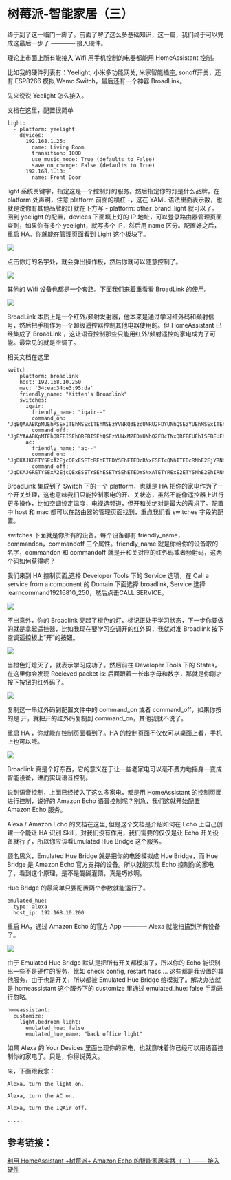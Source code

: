 # 树莓派-智能家居（三）

终于到了这一临门一脚了。前面了解了这么多基础知识，这一篇，我们终于可以完成这最后一步了 ———— 接入硬件。

理论上市面上所有能接入 Wifi 用手机控制的电器都能用 HomeAssistant 控制。

比如我的硬件列表有：Yeelight, 小米多功能网关, 米家智能插座, sonoff开关，还有 ESP8266 模拟 Wemo Switch，最后还有一个神器 BroadLink。

先来说说 Yeelight 怎么接入。

文档在这里，配置很简单

```text
light:  
  - platform: yeelight
    devices:
      192.168.1.25:
        name: Living Room
        transition: 1000
        use_music_mode: True (defaults to False)
        save_on_change: False (defaults to True)
      192.168.1.13:
        name: Front Door
```

light 系统关键字，指定这是一个控制灯的服务。然后指定你的灯是什么品牌，在 platform 处声明，注意 platform 前面的横杠 -，这在 YAML 语法里面表示数，也就是说你有其他品牌的灯就在下方写 - platform: other\_brand\_light 就可以了。回到 yeelight 的配置，devices 下面填上灯的 IP 地址，可以登录路由器管理页面查到，如果你有多个 yeelight，就写多个 IP，然后用 name 区分。配置好之后，重启 HA。你就能在管理页面看到 Light 这个板块了。

![](http://kittenyang.com/content/images/2017/03/-----2017-03-25-15-10-03.png)

点击你灯的名字处，就会弹出操作板，然后你就可以随意控制了。

![](http://kittenyang.com/content/images/2017/03/-----2017-03-25-15-52-32.png)

其他的 Wifi 设备也都是一个套路。下面我们来着重看看 BroadLink 的使用。

![](http://kittenyang.com/content/images/2017/03/TB1WmOGFVXXXXahXXXXXXXXXXXX_--0-item_pic-jpg_430x430q90.jpg)

BroadLink 本质上是一个红外/频射发射器，他本来是通过学习红外码和频射信号，然后把手机作为一个超级遥控器控制其他电器使用的。但 HomeAssistant 已经集成了 BroadLink ，这让语音控制那些只能用红外/频射遥控的家电成为了可能。最常见的就是空调了。

相关文档在这里

```text
switch:  
    platform: broadlink
    host: 192.168.10.250
    mac: '34:ea:34:e3:95:da'
    friendly_name: "Kitten‘s Broadlink"
    switches:
      iqair:
        friendly_name: "iqair--"
        command_on: 'JgBQAAABKpMUEhMSExITEhMSExITEhMSEzYVNRQ3EzcUNRU2FDYUNhQSEzYUEhMSExITEhMSExITNhQSEzcTNhU2FDYTNxQ2FAAFIgABKUgVAA0FAAAAAAAAAAA='
        command_off: 'JgBYAAABKpMTEhQRFBISEhQRFBISEhQSEzYUNxM2FDYUNhQ2FDcTNxQRFBEUEhISFBEUEhISFBITNhQ2FDYUNhQ2FDYUNhQ3EwAFIgABKUkUAAxdAAEqSBUADQU='
      ac:
        friendly_name: "ac--"
        command_on: 'JgDKAJKQETYSExA2EjcQExESETcREhETEDYSEhETEDcRNxESETcQNhITEDcRNhE2EjYRNhI2ERMRNhETERIRExATERIRExA3ERIRExATETcQNxESERMQExE3EDcRNhETERIRNxE2EayQkRE2EhMQNxE2ERMREhE2EhIREhE3ERIRExA2EzURExE3EDYSEhE2EjYRNhI3EDYSNhETETYRExESERIRExESERIRNxESERMQExE2ETYSEhETEBMRNhE2EjcQExESETYSNRIADQUAAAAAAAAAAAAAAAAAAA=='
        command_off: 'JgDKAJGRETYSExA2EjcQExESETYSEhESETYSEhETEDYSNxATETYRExE2ETYSNhE2EhIRNhI2ETcREhETEBMREhE2ERMREhE3ETYRNxESERMQExESERMQExESERMQNxE2ETcRNxA3EauRkRE2EhIRNhI2ERMREhE3EBMREhE2EhIRExA2EjYRExE2ERMRNhE2EjYRNhISETcRNhE3ERIRExATERIRNhETERIRNhI2ETYSEhETEBMREhETEBMREhETEDcRNxA3ETYRNhIADQUAAAAAAAAAAAAAAAAAAA=='
```

BroadLink 集成到了 Switch 下的一个 platform，也就是 HA 把你的家电作为了一个开关处理，这也意味我们只能控制家电的开、关状态，虽然不能像遥控器上进行更多操作，比如空调设定温度，电视选频道，但开和关绝对是最大的需求了。配置中 host 和 mac 都可以在路由器的管理页面找到，重点我们看 switches 字段的配置。

switches 下面就是你所有的设备。每个设备都有 friendly\_name，commandon，commandoff 三个属性。friendly\_name 就是你给你的设备取的名字，commandon 和 commandoff 就是开和关对应的红外码或者频射码，这两个码如何获得呢？

我们来到 HA 控制页面,选择 Developer Tools 下的 Service 选项，在 Call a service from a component 的 Domain 下面选择 broadlink, Service 选择 learncommand19216810\_250，然后点击CALL SERVICE。

![](http://kittenyang.com/content/images/2017/03/-----2017-03-25-16-57-57-1.png)

不出意外，你的 Broadlink 亮起了橙色的灯，标记正处于学习状态，下一步你要做的就是拿起遥控器，比如我现在要学习空调开的红外码，我就对准 Broadlink 按下空调遥控板上“开”的按钮。

![](http://kittenyang.com/content/images/2017/03/FullSizeRender.jpg)

当橙色灯熄灭了，就表示学习成功了。然后前往 Developer Tools 下的 States，在这里你会发现 Recieved packet is: 后面跟着一长串字母和数字，那就是你刚才按下按钮的红外码了。

![](http://kittenyang.com/content/images/2017/03/-----2017-03-25-17-09-05-1.png)

复制这一串红外码到配置文件中的 command\_on 或者 command\_off，如果你按的是 开，就把开的红外码复制到 command\_on，其他我就不说了。

重启 HA ，你就能在控制页面看到了。HA 的控制页面不仅仅可以桌面上看，手机上也可以哦。

![](http://kittenyang.com/content/images/2017/03/IMG_A2A6D81034FE-1.jpeg)

Broadlink 真是个好东西，它的意义在于让一些老家电可以毫不费力地摇身一变成智能设备，进而实现语音控制。

说到语音控制，上面已经接入了这么多家电，都是用 HomeAssistant 的控制页面进行控制，说好的 Amazon Echo 语音控制呢？别急，我们这就开始配置 Amazon Echo 服务。

Alexa / Amazon Echo 的文档在这里, 但是这个文档是介绍如何在 Echo 上自己创建一个能让 HA 识别 Skill，对我们没有作用，我们需要的仅仅是让 Echo 开关设备就行了，所以你应该看Emulated Hue Bridge 这个服务。

顾名思义，Emulated Hue Bridge 就是把你的电器模拟成 Hue Bridge，而 Hue Bridge 是 Amazon Echo 官方支持的设备。所以就能实现 Echo 控制你的家电了，看到这个原理，是不是醍醐灌顶，真是巧妙啊。

Hue Bridge 的最简单只要配置两个参数就能运行了。

```text
emulated_hue:  
  type: alexa
  host_ip: 192.168.10.200
```

重启 HA，通过 Amazon Echo 的官方 App ———— Alexa 就能扫描到所有设备了。

![](http://kittenyang.com/content/images/2017/03/IMG_2749.PNG)

由于 Emulated Hue Bridge 默认是把所有开关都模拟了，所以你的 Echo 能识别出一些不是硬件的服务，比如 check config, restart hass.... 这些都是我设置的其他服务，由于也是开关，所以都被 Emulated Hue Bridge 给模拟了。解决办法就是 homeassistant 这个服务下的 customize 里通过 emulated\_hue: false 手动进行忽略。

```text
homeassistant:  
  customize:
    light.bedroom_light:
      emulated_hue: false
      emulated_hue_name: "back office light"
```

如果 Alexa 的 Your Devices 里面出现你的家电，也就意味着你已经可以用语音控制你的家电了。只是，你得说英文。

来，下面跟我念：

```text
Alexa, turn the light on.

Alexa, turn the AC on.

Alexa, turn the IQAir off.

.....
```

## 参考链接：

[利用 HomeAssistant +树莓派+ Amazon Echo 的智能家居实践（三）—— 接入硬件](http://kittenyang.com/homeassistant_practice_03/)

